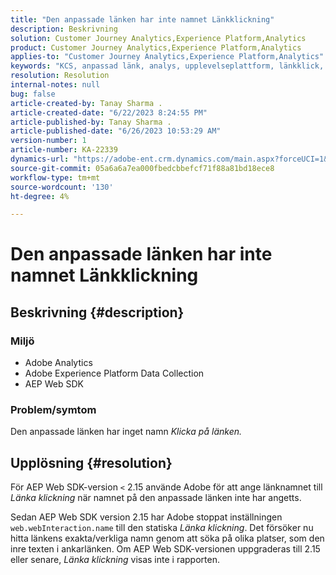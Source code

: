 ```yaml
---
title: "Den anpassade länken har inte namnet Länkklickning"
description: Beskrivning
solution: Customer Journey Analytics,Experience Platform,Analytics
product: Customer Journey Analytics,Experience Platform,Analytics
applies-to: "Customer Journey Analytics,Experience Platform,Analytics"
keywords: "KCS, anpassad länk, analys, upplevelseplattform, länkklick, web SDK"
resolution: Resolution
internal-notes: null
bug: false
article-created-by: Tanay Sharma .
article-created-date: "6/22/2023 8:24:55 PM"
article-published-by: Tanay Sharma .
article-published-date: "6/26/2023 10:53:29 AM"
version-number: 1
article-number: KA-22339
dynamics-url: "https://adobe-ent.crm.dynamics.com/main.aspx?forceUCI=1&pagetype=entityrecord&etn=knowledgearticle&id=0b3f78d4-3a11-ee11-8f6d-6045bd006295"
source-git-commit: 05a6a6a7ea000fbedcbbefcf71f88a81bd18ece8
workflow-type: tm+mt
source-wordcount: '130'
ht-degree: 4%

---
```


# Den anpassade länken har inte namnet Länkklickning

## Beskrivning {#description}


### <b>Miljö</b>

- Adobe Analytics
- Adobe Experience Platform Data Collection
- AEP Web SDK


### <b>Problem/symtom</b>

Den anpassade länken har inget namn *Klicka på länken.*


## Upplösning {#resolution}


För AEP Web SDK-version `<` 2.15 använde Adobe för att ange länknamnet till *Länka klickning* när namnet på den anpassade länken inte har angetts.

Sedan AEP Web SDK version 2.15 har Adobe stoppat inställningen `web.webInteraction.name` till den statiska *Länka klickning*. Det försöker nu hitta länkens exakta/verkliga namn genom att söka på olika platser, som den inre texten i ankarlänken. Om AEP Web SDK-versionen uppgraderas till 2.15 eller senare, *Länka klickning* visas inte i rapporten.
